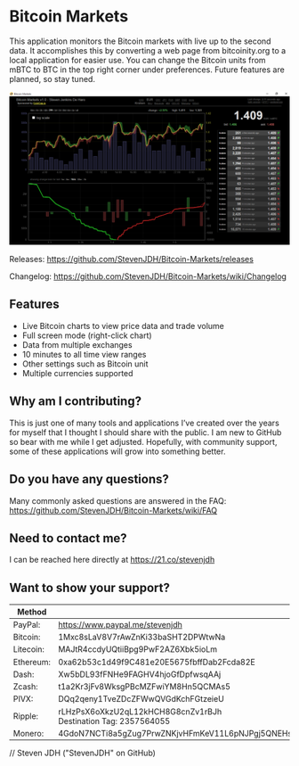 # Bitcoin Markets
This application monitors the Bitcoin markets with live up to the second data. It accomplishes this by converting  a web page from bitcoinity.org to a local application for easier use. You can change the Bitcoin units from mBTC to BTC in the top right corner under preferences. Future features are planned, so stay tuned. 

![Program Screenshot](https://github.com/StevenJDH/Bitcoin-Markets/raw/master/bitcoin-ss.png "Screenshot")

Releases: https://github.com/StevenJDH/Bitcoin-Markets/releases

Changelog: https://github.com/StevenJDH/Bitcoin-Markets/wiki/Changelog

## Features
* Live Bitcoin charts to view price data and trade volume
* Full screen mode (right-click chart)
* Data from multiple exchanges
* 10 minutes to all time view ranges
* Other settings such as Bitcoin unit
* Multiple currencies supported

## Why am I contributing?
This is just one of many tools and applications I’ve created over the years for myself that I thought I should share with the public. I am new to GitHub so bear with me while I get adjusted. Hopefully, with community support, some of these applications will grow into something better.

## Do you have any questions?
Many commonly asked questions are answered in the FAQ:
https://github.com/StevenJDH/Bitcoin-Markets/wiki/FAQ

## Need to contact me?
I can be reached here directly at https://21.co/stevenjdh

## Want to show your support?
Method | Address
------------ | -------------
PayPal: | https://www.paypal.me/stevenjdh
Bitcoin: | 1Mxc8sLaV8V7rAwZnKi33baSHT2DPWtwNa
Litecoin: | MAJtR4ccdyUQtiiBpg9PwF2AZ6Xbk5ioLm
Ethereum: | 0xa62b53c1d49f9C481e20E5675fbffDab2Fcda82E
Dash: | Xw5bDL93fFNHe9FAGHV4hjoGfDpfwsqAAj
Zcash: | t1a2Kr3jFv8WksgPBcMZFwiYM8Hn5QCMAs5
PIVX:  | DQq2qeny1TveZDcZFWwQVGdKchFGtzeieU
Ripple: | rLHzPsX6oXkzU2qL12kHCH8G8cnZv1rBJh<br />Destination Tag: 2357564055
Monero: | 4GdoN7NCTi8a5gZug7PrwZNKjvHFmKeV11L6pNJPgj5QNEHsN6eeX3DaAQFwZ1ufD4LYCZKArktt113W7QjWvQ7CWDXrwM8yCGgEdhV3Wt


// Steven JDH ("StevenJDH" on GitHub)
